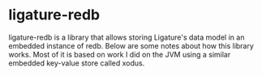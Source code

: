# ligature-redb

ligature-redb is a library that allows storing Ligature's data model in an embedded instance of redb.
Below are some notes about how this library works.
Most of it is based on work I did on the JVM using a similar embedded key-value store called xodus.

